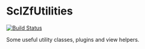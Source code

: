 SclZfUtilities
==============

[![Build Status](https://travis-ci.org/SCLInternet/SclZfUtilities.png?branch=master)](https://travis-ci.org/SCLInternet/SclZfUtilities)

Some useful utility classes, plugins and view helpers.
